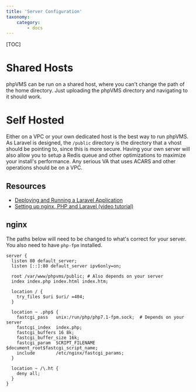 ```yaml
---
title: 'Server Configuration'
taxonomy:
    category:
        - docs
---
```


[TOC]

# Shared Hosts

phpVMS can be run on a shared host, where you can't change the path of the home directory. Just uploading the phpVMS directory and navigating to it should work.

# Self Hosted

Either on a VPC or your own dedicated host is the best way to run phpVMS. As Laravel is designed, the `/public` directory is the directory that a vhost should be pointing to, since this is more secure. Having your own server will also allow you to setup a Redis queue and other optimizations to maximize your install's performance. Any serious VA that uses ACARS and other operations should be on a VPC.

## Resources

- [Deploying and Running a Laravel Application](https://www.digitalocean.com/community/tutorials/how-to-deploy-a-laravel-application-with-nginx-on-ubuntu-16-04)
- [Setting up nginx, PHP and Laravel (video tutorial)](https://serversforhackers.com/c/lemp-nginx-php-laravel)

## nginx 

The paths below will need to be changed to what's correct for your server. You also need to have `php-fpm` installed. 

```nginx
server {
  listen 80 default_server;
  listen [::]:80 default_server ipv6only=on;

  root /var/www/phpvms/public; # Also depends on your server
  index index.php index.html index.htm;

  location / {
    try_files $uri $uri/ =404;
  }

  location ~ .php$ {
    fastcgi_pass   unix:/run/php/php7.1-fpm.sock;  # Depends on your server
    fastcgi_index  index.php;
    fastcgi_buffers 16 8k;
    fastcgi_buffer_size 16k;
    fastcgi_param  SCRIPT_FILENAME  $document_root$fastcgi_script_name;
    include        /etc/nginx/fastcgi_params;
  }

  location ~ /\.ht {
    deny all;
  }
}
```

